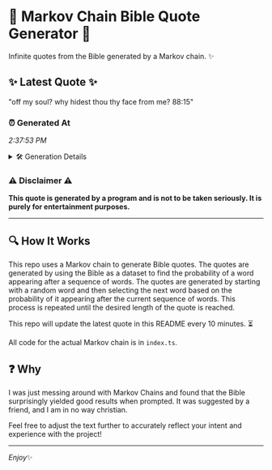 # 📖 Markov Chain Bible Quote Generator 📖

Infinite quotes from the Bible generated by a Markov chain. ✨

## ✨ Latest Quote ✨
"off my soul? why hidest thou thy face from me? 88:15"

### ⏰ Generated At
*2:37:53 PM*

<details>
    <summary>🛠️ Generation Details</summary>
    <p>
        <strong>🌱 Seed:</strong> off<br>
        <strong>🔄 Iterations:</strong> 10<br>
        <strong>📜 Context History:</strong><br>[ off ]: my<br>[ off, my ]: soul?<br>[ off, my, soul? ]: why<br>[ off, my, soul?, why ]: hidest<br>[ off, my, soul?, why, hidest ]: thou<br>[ off, my, soul?, why, hidest, thou ]: thy<br>[ my, soul?, why, hidest, thou, thy ]: face<br>[ soul?, why, hidest, thou, thy, face ]: from<br>[ why, hidest, thou, thy, face, from ]: me?<br>[ hidest, thou, thy, face, from, me? ]: 88:15<br>
    </p>
</details>

### ⚠️ Disclaimer ⚠️
**This quote is generated by a program and is not to be taken seriously. It is purely for entertainment purposes.**

---

## 🔍 How It Works

This repo uses a Markov chain to generate Bible quotes. The quotes are generated by using the Bible as a dataset to find the probability of a word appearing after a sequence of words. The quotes are generated by starting with a random word and then selecting the next word based on the probability of it appearing after the current sequence of words. This process is repeated until the desired length of the quote is reached.

This repo will update the latest quote in this README every 10 minutes. ⏳

All code for the actual Markov chain is in `index.ts`.

## ❓ Why

I was just messing around with Markov Chains and found that the Bible surprisingly yielded good results when prompted. 
It was suggested by a friend, and I am in no way christian.

Feel free to adjust the text further to accurately reflect your intent and experience with the project!

---

*Enjoy*✨
